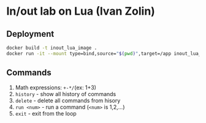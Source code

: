 # In/out lab on Lua (Ivan Zolin)

## Deployment

```bash
docker build -t inout_lua_image .
docker run -it --mount type=bind,source="$(pwd)",target=/app inout_lua_image
```

## Commands

1. Math expressions: `+-*/`(ex: 1+3)
2. `history` - show all history of commands
3. `delete` - delete all commands from hisory
4. `run <num>` - run a command (`<num>` is 1,2,...)
5. `exit` - exit from the loop
